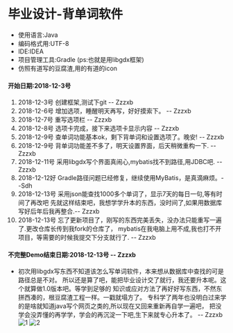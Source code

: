 # 毕业设计-背单词软件

* 使用语言:Java
* 编码格式用:UTF-8
* IDE:IDEA
* 项目管理工具:Gradle (ps:也就是用libgdx框架)
* 仿照有道写的豆腐渣,用的有道的icon

#### **开始日期:2018-12-3号**
1. 2018-12-3号 创建框架,测试下git -- Zzzxb
2. 2018-12-6号 增加选项，睡醒明天再写，好好摸索下。 -- Zzzxb
3. 2018-12-7号 重写选项栏 -- Zzzxb
4. 2018-12-8号 选项卡完成，接下来选项卡显示内容 -- Zzzxb
5. 2018-12-9号 查单词功能基本ok，剩下背单词和设置选项了。晚安! -- Zzzxb
6. 2018-12-9号 背单词功能差不多了，明天设置界面，后天稍微重构一下. -- Zzzxb
7. 2018-12-11号 采用libgdx写个界面真闹心,mybatis找不到路径,用JDBC吧. -- Zzzxb
8. 2018-12-12好 Gradle路径问题已经修复，继续使用MyBatis，是真滴麻烦。--Sdh
9. 2018-12-13号 采用json能查找1000多个单词了，显示7天的每日一句,等有时间了再改吧
 先就这样结束吧，我想学学升本的东西，没时间了,如果用数据库写好后年后我再整合.-- Zzzxb
10. 2018-12-13号 忘了更新项目了，刚写的东西完美丢失，没办法只能重写一遍了.更改仓库长传到我fork的仓库了，
mybatis在我电脑上用不成,我也打不开项目，等需要的时候我提交下分支就行了. -- Zzzxb
#### **不完整Demo结束日期:2018-12-13号** -- Zzzxb

* 初次用libgdx写东西不知道该怎么写单词软件，本来想从数据库中查找的可是路径总是不对。
所以还是算了吧，能把毕业设计交了就行，我还要升本呢。这个就算做1.0版本吧。等学到足够的
知识或应对方法了再好好写东西，不然东拼西凑的，根豆腐渣工程一样。一戳就塌方了。
专科学了两年也没明白过来学的是啥就知道java写个网页之类的,所以现在又回来重新再自学一遍吧， 
把没学会没弄懂的再学学，学会的再沉淀一下吧,生下来就专心升本了。 -- Zzzxb
![1](https://github.com/ssssdh/Dictionary/blob/master/core/assets/1.png)
![2](https://github.com/ssssdh/Dictionary/blob/master/core/assets/2.png)
